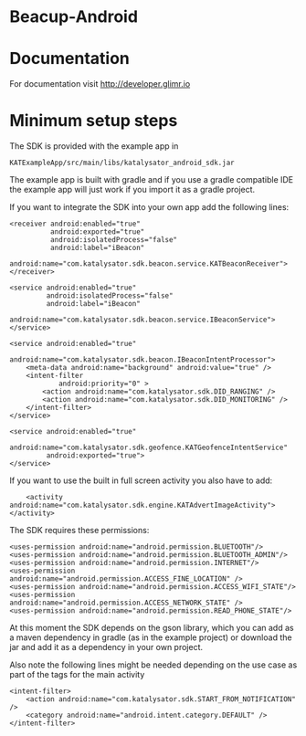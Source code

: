 Beacup-Android
==============

Documentation
============

For documentation visit http://developer.glimr.io

Minimum setup steps
============

The SDK is provided with the example app in 

	KATExampleApp/src/main/libs/katalysator_android_sdk.jar


The example app is built with gradle and if you use a gradle compatible IDE the example app 
will just work if you import it as a gradle project.


If you want to integrate the SDK into your own app add the following lines:

    <receiver android:enabled="true"
              android:exported="true"
              android:isolatedProcess="false"
              android:label="iBeacon"
              android:name="com.katalysator.sdk.beacon.service.KATBeaconReceiver">
    </receiver>

    <service android:enabled="true"
             android:isolatedProcess="false"
             android:label="iBeacon"
             android:name="com.katalysator.sdk.beacon.service.IBeaconService">
    </service>

    <service android:enabled="true"
             android:name="com.katalysator.sdk.beacon.IBeaconIntentProcessor">
        <meta-data android:name="background" android:value="true" />
        <intent-filter
                android:priority="0" >
            <action android:name="com.katalysator.sdk.DID_RANGING" />
            <action android:name="com.katalysator.sdk.DID_MONITORING" />
        </intent-filter>
    </service>

    <service android:enabled="true"
             android:name="com.katalysator.sdk.geofence.KATGeofenceIntentService"
             android:exported="true">
    </service>
		
		
If you want to use the built in full screen activity you also have to add:

        <activity android:name="com.katalysator.sdk.engine.KATAdvertImageActivity"></activity>
	
	
The SDK requires these permissions:
	
  	<uses-permission android:name="android.permission.BLUETOOTH"/>
	<uses-permission android:name="android.permission.BLUETOOTH_ADMIN"/>
	<uses-permission android:name="android.permission.INTERNET"/>
    <uses-permission android:name="android.permission.ACCESS_FINE_LOCATION" />
    <uses-permission android:name="android.permission.ACCESS_WIFI_STATE"/>
    <uses-permission android:name="android.permission.ACCESS_NETWORK_STATE" />
    <uses-permission android:name="android.permission.READ_PHONE_STATE"/>

At this moment the SDK depends on the gson library, which you can add as a maven 
dependency in gradle (as in the example project) or download the jar and add it as a dependency 
in your own project.


Also note the following lines might be needed depending on the use case as part of the tags for the main activity

    <intent-filter>
        <action android:name="com.katalysator.sdk.START_FROM_NOTIFICATION" />
        <category android:name="android.intent.category.DEFAULT" />
    </intent-filter>
